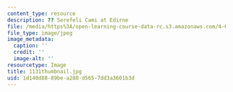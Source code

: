 ```yaml
---
content_type: resource
description: ?? Serefeli Cami at Edirne
file: /media/https%3A/open-learning-course-data-rc.s3.amazonaws.com/4-614-religious-architecture-and-islamic-cultures-fall-2002/1d140d8889bea288d5657dd3a3601b3d_1131thumbnail.jpg
file_type: image/jpeg
image_metadata:
  caption: ''
  credit: ''
  image-alt: ''
resourcetype: Image
title: 1131thumbnail.jpg
uid: 1d140d88-89be-a288-d565-7dd3a3601b3d
---
```

